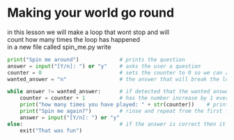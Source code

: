 # Making your world go round
in this lesson we will make a loop that wont stop and will \
count how many times the loop has happened \
in a new file called spin_me.py write 
```python
print("Spin me around")             # prints the question
answer = input("[Y/n]: ") or "y"    # asks the user a question
counter = 0                         # sets the counter to 0 so we can add on to it
wanted_answer = "n"                 # the answer that will break the loop

while answer != wanted_answer:      # if detected that the wanted answer is not picked, it will continue the loop
    counter = counter + 1           # has the number increase by 1 every cycle
    print("how many times you have played: " + str(counter))    # prints the counter number from the previus line
    print("Spin me again?")         # rinse and repeat from the first few lines
    answer = input("[Y/n]: ") or "y"
else:                               # if the answer is correct then it will exit the loop
    exit("That was fun")
```